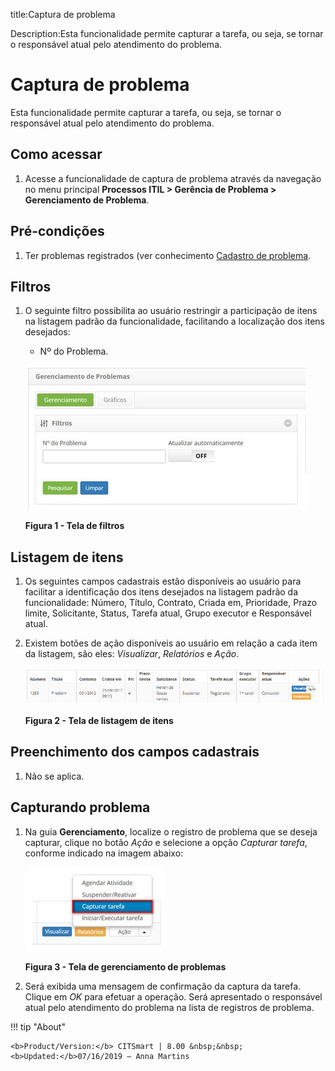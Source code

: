 title:Captura de problema

Description:Esta funcionalidade permite capturar a tarefa, ou seja, se tornar o responsável atual pelo atendimento do problema.

# Captura de problema

Esta funcionalidade permite capturar a tarefa, ou seja, se tornar o responsável
atual pelo atendimento do problema.

Como acessar
------------

1.  Acesse a funcionalidade de captura de problema através da navegação no menu
    principal **Processos ITIL > Gerência de Problema > Gerenciamento de
    Problema**.

Pré-condições
-------------

1.  Ter problemas registrados (ver conhecimento [Cadastro de
    problema]().

Filtros
-------

1.  O seguinte filtro possibilita ao usuário restringir a participação de itens
    na listagem padrão da funcionalidade, facilitando a localização dos itens
    desejados:

    -   Nº do Problema.

    ![Criar](images/capture-1.png)

    **Figura 1 - Tela de filtros**

Listagem de itens
-----------------

1.  Os seguintes campos cadastrais estão disponíveis ao usuário para facilitar a
    identificação dos itens desejados na listagem padrão da
    funcionalidade: Número, Título, Contrato, Criada em, Prioridade, Prazo
    limite, Solicitante, Status, Tarefa atual, Grupo
    executor e Responsável atual.

2.  Existem botões de ação disponíveis ao usuário em relação a cada item da
    listagem, são eles: *Visualizar*, *Relatórios* e *Ação*.

    ![Criar](images/capture-2.png)

    **Figura 2 - Tela de listagem de itens**
    
Preenchimento dos campos cadastrais
-----------------------------------

1.  Não se aplica.

Capturando problema
-------------------

1.  Na guia **Gerenciamento**, localize o registro de problema que se deseja
    capturar, clique no botão *Ação* e selecione a opção *Capturar tarefa*,
    conforme indicado na imagem abaixo:

    ![Criar](images/capture-3.png)

    **Figura 3 - Tela de gerenciamento de problemas**

1.  Será exibida uma mensagem de confirmação da captura da tarefa. Clique
    em *OK* para efetuar a operação. Será apresentado o responsável atual pelo
    atendimento do problema na lista de registros de problema.


!!! tip "About"

    <b>Product/Version:</b> CITSmart | 8.00 &nbsp;&nbsp;
    <b>Updated:</b>07/16/2019 – Anna Martins
